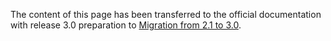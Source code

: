 The content of this page has been transferred to the official
documentation with release 3.0 preparation to [Migration from 2.1 to
3.0](http://adventure-php-framework.org/Page/159-Migration-from-2-1-to-3-0).
<languages />